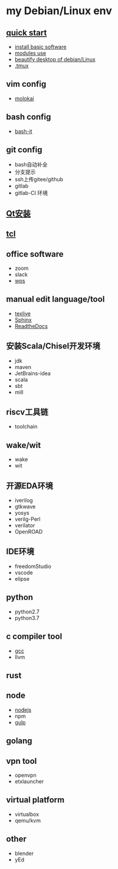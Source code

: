 # my Debian/Linux env

## [quick start](setup.md)
* [install basic software](https://www.cnblogs.com/OneFri/p/8308340.html)
* [modules use](https://www.cnblogs.com/OneFri/p/11723628.html)
* [beautify desktop of debian/Linux](https://www.cnblogs.com/OneFri/p/6104037.html)
* [.tmux](https://github.com/gpakosz/.tmux)


## vim config

* [molokai](https://github.com/tomasr/molokai)


## bash config
* [bash-it](https://github.com/Bash-it/bash-it)


## git config
* bash自动补全
* 分支提示
* ssh上传gitee/github
* gitlab
* gitlab-CI 环境


## [Qt安装](http://download.qt.io/archive/qt/)

## [tcl](https://www.tcl.tk/software/tcltk/download.html)

## office software
* zoom
* slack
* [wps](https://linux.wps.cn) 


## manual edit language/tool
* [texlive](tug.org/texlive/)
* [Sphinx](https://www.sphinx.org.cn)
* [ReadtheDocs](https://docutils-zh-cn.readthedocs.io/zh_CN/latest/user/rst/demo.html#)


## 安装Scala/Chisel开发环境
* jdk
* maven
* JetBrains-idea
* scala
* sbt
* mill


## riscv工具链
* toolchain


## wake/wit
* wake
* wit


## 开源EDA环境
* iverilog
* gtkwave
* yosys
* verilg-Perl
* verilator
* OpenROAD


## IDE环境
* freedomStudio
* vscode
* elipse


## python
* python2.7
* python3.7


## c compiler tool
* [gcc](https://gcc.gnu.org/wiki/InstallingGCC)
* llvm

## rust


## node
* [nodejs](nodejs.cn)
* npm
* [gulp](https://www.gulpjs.com.cn)


## golang


## vpn tool
* openvpn
* etxlauncher


## virtual platform
* virtualbox
* qemu/kvm


## other
* blender
* yEd
